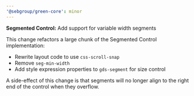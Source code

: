 ```yaml
---
'@sebgroup/green-core': minor
---
```


**Segmented Control:** Add support for variable width segments

This change refactors a large chunk of the Segmented Control implementation:

- Rewrite layout code to use `css-scroll-snap`
- Remove `seg-min-width`
- Add style expression properties to `gds-segment` for size control

A side-effect of this change is that segments will no longer align to the right end of the control when they overflow.
